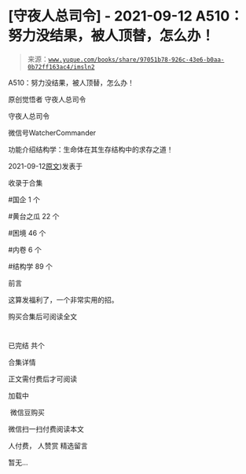 # [守夜人总司令] - 2021-09-12 A510：努力没结果，被人顶替，怎么办！

> 来源：[`www.yuque.com/books/share/97051b78-926c-43e6-b0aa-0b72ff163ac4/imsln2`](https://www.yuque.com/books/share/97051b78-926c-43e6-b0aa-0b72ff163ac4/imsln2)



A510：努力没结果，被人顶替，怎么办！ 

原创觉悟者 守夜人总司令 

守夜人总司令 

微信号WatcherCommander 

功能介绍结构学：生命体在其生存结构中的求存之道！ 

2021-09-12[原文](https://mp.weixin.qq.com/s?__biz=MzAxNDk1NjI2Mw==&mid=2247487202&idx=1&sn=c4c18c5c793a47e31cd7267152a78d1f&chksm=9b8a2d6aacfda47c47394eb5cbb97fc6233fb7258c0408026e518018a6af33da141b1b0a2bfa#rd))发表于 

收录于合集 

#国企 1 个 

#黄台之瓜 22 个 

#困境 46 个 

#内卷 6 个 

#结构学 89 个 

前言 

这算发福利了，一个非常实用的招。 

购买合集后可阅读全文 

# 

已完结 共个 

合集详情 

正文需付费后才可阅读 

加载中 

 微信豆购买 

微信扫一扫付费阅读本文 

人付费， 人赞赏 <ne-h3 id="tdVJG" data-lake-id="tdVJG"><ne-heading-ext><ne-heading-anchor></ne-heading-anchor><ne-heading-fold></ne-heading-fold></ne-heading-ext><ne-heading-content>精选留言</ne-heading-content></ne-h3> 

暂无...
